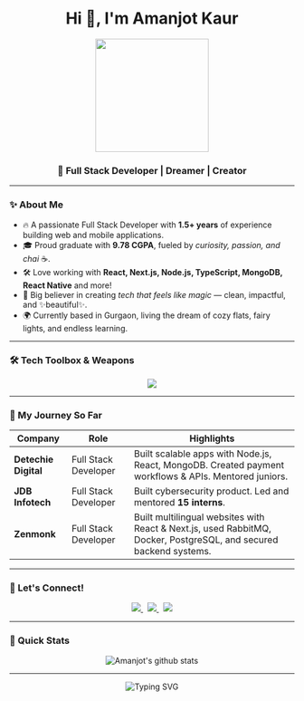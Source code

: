 <h1 align="center">
  Hi 👋, I'm Amanjot Kaur
</h1>

<p align="center">
  <img src="https://media.giphy.com/media/L8K62iTDkzGX6/giphy.gif" width="200" />
</p>

<h3 align="center">
  🚀 Full Stack Developer | Dreamer | Creator 
</h3>

---

### ✨ About Me
- 🔥 A passionate Full Stack Developer with **1.5+ years** of experience building web and mobile applications.
- 🎓 Proud graduate with **9.78 CGPA**, fueled by *curiosity, passion, and chai* ☕.
- 🛠️ Love working with **React, Next.js, Node.js, TypeScript, MongoDB, React Native** and more!
- 🎯 Big believer in creating *tech that feels like magic* — clean, impactful, and ✨beautiful✨.
- 🌍 Currently based in Gurgaon, living the dream of cozy flats, fairy lights, and endless learning.

---

### 🛠️ Tech Toolbox & Weapons
<p align="center">
  <img src="https://skillicons.dev/icons?i=react,nextjs,redux,nodejs,mongodb,postgresql,typescript,javascript,html,css,tailwind,docker,figma,git" />
</p>

---

### 🌟 My Journey So Far

| Company | Role | Highlights |
|--------|------|------------|
| **Detechie Digital** | Full Stack Developer | Built scalable apps with Node.js, React, MongoDB. Created payment workflows & APIs. Mentored juniors. |
| **JDB Infotech** | Full Stack Developer | Built cybersecurity product. Led and mentored **15 interns**. |
| **Zenmonk** | Full Stack Developer | Built multilingual websites with React & Next.js, used RabbitMQ, Docker, PostgreSQL, and secured backend systems. |

---

### 🌈 Let's Connect!
<p align="center">
  <a href="https://linkedin.com/in/amanjotkaur31" target="_blank">
    <img src="https://img.shields.io/badge/LinkedIn-Amanjot%20Kaur-ff69b4?style=for-the-badge&logo=linkedin&logoColor=white" />
  </a>
  &nbsp;
  <a href="https://leetcode.com/amanjot_kaur" target="_blank">
    <img src="https://img.shields.io/badge/LeetCode-Amanjot-orange?style=for-the-badge&logo=leetcode&logoColor=white" />
  </a>
  &nbsp;
  <a href="mailto:amanjotkn@gmail.com" target="_blank">
    <img src="https://img.shields.io/badge/Email-amanjotkn@gmail.com-ff4c68?style=for-the-badge&logo=gmail&logoColor=white" />
  </a>
</p>

---

### 🚀 Quick Stats
<p align="center">
  <img src="https://github-readme-stats.vercel.app/api?username=amanjotkaur31&show_icons=true&theme=radical" alt="Amanjot's github stats" />
</p>

---

<p align="center">
  <img src="https://readme-typing-svg.herokuapp.com?font=Fira+Code&weight=700&pause=1000&color=FF61D5&center=true&vCenter=true&width=435&lines=Creating+magic+with+code+%F0%9F%92%9A;Learning+everyday+%F0%9F%8C%9F;Building+my+dream+life+one+commit+at+a+time+%F0%9F%8C%8D" alt="Typing SVG" />
</p>
